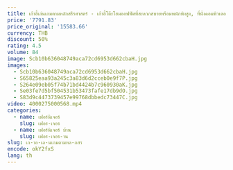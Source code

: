 ```yaml
---
title: เก้าอี้เล่นเกมตามหลักสรีรศาสตร์ - เก้าอี้โต๊ะโฮมออฟฟิศที่สะดวกสบายพร้อมพนักพิงสูง, ที่นั่งคอมพิวเตอร์แบบมีโครง
price: '7791.83'
price_original: '15583.66'
currency: THB
discount: 50%
rating: 4.5
volume: 84
image: Scb10b636048749aca72cd6953d662cbaH.jpg
images:
  - Scb10b636048749aca72cd6953d662cbaH.jpg
  - S65825eaa93a245c3a83d6d2cceb0e9f7P.jpg
  - S264e09eb05f74b71bd4424b7c960930aK.jpg
  - Se03fe7d5bf504531b53473fafe17db9dO.jpg
  - S83d9c4473739457e99768dbbedc73447C.jpg
video: 4000275000568.mp4
categories:
  - name: เฟอร์นิเจอร์
    slug: เฟอร-เจอร
  - name: เฟอร์นิเจอร์ บ้าน
    slug: เฟอร-เจอร-าน
slug: เก-าอ-เล-นเกมตามหล-กสร
encode: okY2fxS
lang: th
---
```

  